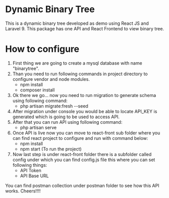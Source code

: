 # Dynamic Binary Tree
This is a dynamic binary tree developed as demo using React JS and Laravel 9. This package has one API and React Frontend to view binary tree.

# How to configure
1) First thing we are going to create a mysql database with name "binarytree".
2) Than you need to run following commands in project directory to configure vendor and node modules.
   - npm install
   - composer install
3) Ok there we go... now you need to run migration to generate schema using following command:
   - php artisan migrate:fresh --seed
4) After migration under console you would be able to locate API_KEY is generated which is going to be used to access API.
5) After that you can run API using following command:
   - php artisan serve
6) Once API is live now you can move to react-front sub folder where you can find react project to configure and run with command below:
   - npm install
   - npm start (To run the project)
7) Now last step is under react-front folder there is a subfolder called config under which you can find config.js file this where you can set following things:
   - API Token
   - API Base URL


You can find postman collection under postman folder to see how this API works. Cheers!!!!
